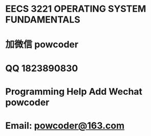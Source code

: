 # EECS 3221 OPERATING SYSTEM FUNDAMENTALS
# 加微信 powcoder

# QQ 1823890830

# Programming Help Add Wechat powcoder

# Email: powcoder@163.com

